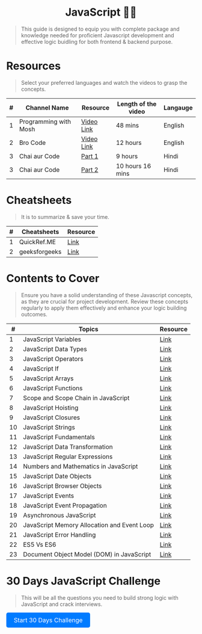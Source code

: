 <h1 align="center">
    JavaScript 👨‍💻
</h1>

> This guide is designed to equip you with complete package and knowledge needed for proficient Javascript development and effective logic buidling for both frontend & backend purpose.

# Resources 
> Select your preferred languages and watch the videos to grasp the concepts.

|  #  |  Channel Name      |   Resource   |  Length of the video |    Langauge    |  
|-----|---------------------|----------------|----------------|----------------|
|1| Programming with Mosh | [Video Link](https://www.youtube.com/watch?v=W6NZfCO5SIk) | 48 mins  | English | 
|2| Bro Code | [Video Link](https://www.youtube.com/watch?v=lfmg-EJ8gm4) | 12 hours | English | 
|3| Chai aur Code | [Part 1](https://www.youtube.com/watch?v=sscX432bMZo&t=10330s) | 9 hours | Hindi|
|3| Chai aur Code | [Part 2](https://www.youtube.com/watch?v=_TjtAyMkiTI&t=2s) | 10 hours 16 mins | Hindi|


# Cheatsheets 
> It is to summarize & save your time. 

|  #  |      Cheatsheets       |   Resource   |  
|-----|---------------------|----------------|
| 1 | QuickRef.ME| [Link](https://quickref.me/javascript.html) |
| 2 | geeksforgeeks | [Link](https://www.geeksforgeeks.org/javascript-cheat-sheet-a-basic-guide-to-javascript/) |


# Contents to Cover 
> Ensure you have a solid understanding of these Javascript concepts, as they are crucial for project development. Review these concepts regularly to apply them effectively and enhance your logic building outcomes.

| #  | Topics                                 | Resource  |
|----|----------------------------------------|-----------|
| 1  | JavaScript Variables                   | [Link](https://www.interviewbit.com/javascript-cheat-sheet/#js-variables)  |
| 2  | JavaScript Data Types                  | [Link](https://www.interviewbit.com/javascript-cheat-sheet/#js-data-types)  |
| 3  | JavaScript Operators                   | [Link](https://www.interviewbit.com/javascript-cheat-sheet/#js-operators)  |
| 4  | JavaScript If                          | [Link](https://www.interviewbit.com/javascript-cheat-sheet/#js-if-else)  |
| 5  | JavaScript Arrays                      | [Link](https://www.interviewbit.com/javascript-cheat-sheet/#js-arrays)  |
| 6  | JavaScript Functions                   | [Link](https://www.interviewbit.com/javascript-cheat-sheet/#js-functions)  |
| 7  | Scope and Scope Chain in JavaScript    | [Link](https://www.interviewbit.com/javascript-cheat-sheet/#scope-and-scope-chain-in-js)  |
| 8  | JavaScript Hoisting                    | [Link](https://www.interviewbit.com/javascript-cheat-sheet/#js-hoisting)  |
| 9  | JavaScript Closures                    | [Link](https://www.interviewbit.com/javascript-cheat-sheet/#js-closures)  |
| 10 | JavaScript Strings                     | [Link](https://www.interviewbit.com/javascript-cheat-sheet/#js-strings)  |
| 11 | JavaScript Fundamentals                | [Link](https://www.interviewbit.com/javascript-cheat-sheet/#js-fundamentals)  |
| 12 | JavaScript Data Transformation          | [Link](https://www.interviewbit.com/javascript-cheat-sheet/#js-data-transformation)  |
| 13 | JavaScript Regular Expressions         | [Link](https://www.interviewbit.com/javascript-cheat-sheet/#js-regular-exp)  |
| 14 | Numbers and Mathematics in JavaScript  | [Link](https://www.interviewbit.com/javascript-cheat-sheet/#numbers-and-math-in-js)  |
| 15 | JavaScript Date Objects                | [Link](https://www.interviewbit.com/javascript-cheat-sheet/#js-dates)  |
| 16 | JavaScript Browser Objects             | [Link](https://www.interviewbit.com/javascript-cheat-sheet/#js-browser)  |
| 17 | JavaScript Events                      | [Link](https://www.interviewbit.com/javascript-cheat-sheet/#js-events)  |
| 18 | JavaScript Event Propagation           | [Link](https://www.interviewbit.com/javascript-cheat-sheet/#js-event-propogation)  |
| 19 | Asynchronous JavaScript                | [Link](https://www.interviewbit.com/javascript-cheat-sheet/#asynchronous-js)  |
| 20 | JavaScript Memory Allocation and Event Loop | [Link](https://www.interviewbit.com/javascript-cheat-sheet/#js-memory-allocation-and-event-loop)  |
| 21 | JavaScript Error Handling              | [Link](https://www.interviewbit.com/javascript-cheat-sheet/#js-error-handling)  |
| 22 | ES5 Vs ES6  | [Link](https://www.interviewbit.com/javascript-cheat-sheet/#es5-vs-es6)  |
| 23 | Document Object Model (DOM) in JavaScript | [Link](https://www.interviewbit.com/javascript-cheat-sheet/#dom-document-object-model-in-js)  |


# 30 Days JavaScript Challenge 
> This will be all the questions you need to build strong logic with JavaScript and crack interviews.

<a href="https://github.com/Developer-RONNIE/JS-Tutorial/tree/main/30_days_JS_Challenge" style="display: inline-block; padding: 10px 20px; font-size: 16px; color: #fff; background-color: #007bff; text-align: center; text-decoration: none; border-radius: 5px;">Start 30 Days Challenge</a>